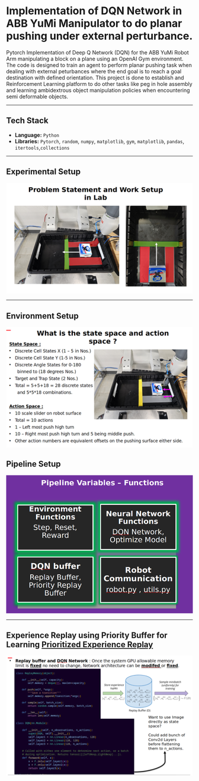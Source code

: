 # Implementation of DQN Network in ABB YuMi Manipulator to do planar pushing under external perturbance. 

Pytorch Implementation of Deep Q Network  (DQN) for the ABB YuMi Robot Arm manipulating a block on a plane using an OpenAI Gym environment. The code is designed to train an agent to perform planar pushing task when dealing with external peturbances where the end goal is to reach a goal destination with defined orientation. This project is done to establish and Reinforcement Learning platform to do other tasks like peg in hole assembly and learning ambidextrous object manipulation policies when encountering semi deformable objects.

---

## Tech Stack

- **Language:** `Python`
- **Libraries:** `Pytorch`, `random`, `numpy`, `matplotlib`, `gym`, `matplotlib`, `pandas`, `itertools`,`collections`

---

## Experimental Setup

<img src="imgs/problem _setup.png" width=600>

---

## Environment Setup

<img src="imgs/env_Setup.png" width=600>


## Pipeline Setup

<img src="imgs/pipeline.png" width=600>

---

## Experience Replay using Priority Buffer for Learning [Prioritized Experience Replay](https://arxiv.org/abs/1511.05952)


<img src="imgs/priority_buff.png" width=600>

